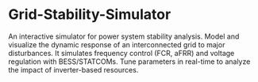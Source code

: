 # Grid-Stability-Simulator
An interactive simulator for power system stability analysis. Model and visualize the dynamic response of an interconnected grid to major disturbances. It simulates frequency control (FCR, aFRR) and voltage regulation with BESS/STATCOMs. Tune parameters in real-time to analyze the impact of inverter-based resources.
